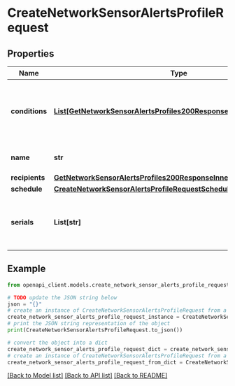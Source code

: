 # CreateNetworkSensorAlertsProfileRequest


## Properties

Name | Type | Description | Notes
------------ | ------------- | ------------- | -------------
**conditions** | [**List[GetNetworkSensorAlertsProfiles200ResponseInnerConditionsInner]**](GetNetworkSensorAlertsProfiles200ResponseInnerConditionsInner.md) | List of conditions that will cause the profile to send an alert. | 
**name** | **str** | Name of the sensor alert profile. | 
**recipients** | [**GetNetworkSensorAlertsProfiles200ResponseInnerRecipients**](GetNetworkSensorAlertsProfiles200ResponseInnerRecipients.md) |  | [optional] 
**schedule** | [**CreateNetworkSensorAlertsProfileRequestSchedule**](CreateNetworkSensorAlertsProfileRequestSchedule.md) |  | [optional] 
**serials** | **List[str]** | List of device serials assigned to this sensor alert profile. | [optional] 

## Example

```python
from openapi_client.models.create_network_sensor_alerts_profile_request import CreateNetworkSensorAlertsProfileRequest

# TODO update the JSON string below
json = "{}"
# create an instance of CreateNetworkSensorAlertsProfileRequest from a JSON string
create_network_sensor_alerts_profile_request_instance = CreateNetworkSensorAlertsProfileRequest.from_json(json)
# print the JSON string representation of the object
print(CreateNetworkSensorAlertsProfileRequest.to_json())

# convert the object into a dict
create_network_sensor_alerts_profile_request_dict = create_network_sensor_alerts_profile_request_instance.to_dict()
# create an instance of CreateNetworkSensorAlertsProfileRequest from a dict
create_network_sensor_alerts_profile_request_from_dict = CreateNetworkSensorAlertsProfileRequest.from_dict(create_network_sensor_alerts_profile_request_dict)
```
[[Back to Model list]](../README.md#documentation-for-models) [[Back to API list]](../README.md#documentation-for-api-endpoints) [[Back to README]](../README.md)


